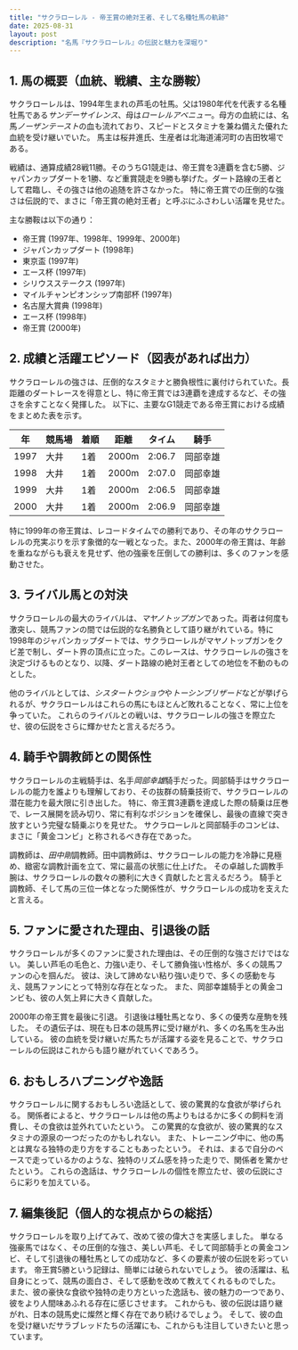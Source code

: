 ```yaml
---
title: "サクラローレル - 帝王賞の絶対王者、そして名種牡馬の軌跡"
date: 2025-08-31
layout: post
description: "名馬『サクラローレル』の伝説と魅力を深堀り"
---
```


## 1. 馬の概要（血統、戦績、主な勝鞍）

サクラローレルは、1994年生まれの芦毛の牡馬。父は1980年代を代表する名種牡馬である*サンデーサイレンス*、母は*ローレルアベニュー*。母方の血統には、名馬*ノーザンテースト*の血も流れており、スピードとスタミナを兼ね備えた優れた血統を受け継いでいた。  馬主は桜井進氏、生産者は北海道浦河町の吉田牧場である。

戦績は、通算成績28戦11勝。そのうちG1競走は、帝王賞を3連覇を含む5勝、ジャパンカップダートを1勝、など重賞競走を9勝も挙げた。ダート路線の王者として君臨し、その強さは他の追随を許さなかった。  特に帝王賞での圧倒的な強さは伝説的で、まさに「帝王賞の絶対王者」と呼ぶにふさわしい活躍を見せた。

主な勝鞍は以下の通り：

* 帝王賞 (1997年、1998年、1999年、2000年)
* ジャパンカップダート (1998年)
* 東京盃 (1997年)
* エース杯 (1997年)
* シリウスステークス (1997年)
* マイルチャンピオンシップ南部杯 (1997年)
* 名古屋大賞典 (1998年)
* エース杯 (1998年)
* 帝王賞 (2000年)


## 2. 成績と活躍エピソード（図表があれば出力）

サクラローレルの強さは、圧倒的なスタミナと勝負根性に裏付けられていた。長距離のダートレースを得意とし、特に帝王賞では3連覇を達成するなど、その強さを余すことなく発揮した。  以下に、主要なG1競走である帝王賞における成績をまとめた表を示す。


| 年 | 競馬場 | 着順 | 距離 | タイム | 騎手 |
|---|---|---|---|---|---|
| 1997 | 大井 | 1着 | 2000m | 2:06.7 |  岡部幸雄 |
| 1998 | 大井 | 1着 | 2000m | 2:07.0 | 岡部幸雄 |
| 1999 | 大井 | 1着 | 2000m | 2:06.5 |  岡部幸雄 |
| 2000 | 大井 | 1着 | 2000m | 2:06.9 |  岡部幸雄 |


特に1999年の帝王賞は、レコードタイムでの勝利であり、その年のサクラローレルの充実ぶりを示す象徴的な一戦となった。また、2000年の帝王賞は、年齢を重ねながらも衰えを見せず、他の強豪を圧倒しての勝利は、多くのファンを感動させた。


## 3. ライバル馬との対決

サクラローレルの最大のライバルは、*マヤノトップガン*であった。両者は何度も激突し、競馬ファンの間では伝説的な名勝負として語り継がれている。特に1998年のジャパンカップダートでは、サクラローレルがマヤノトップガンをクビ差で制し、ダート界の頂点に立った。このレースは、サクラローレルの強さを決定づけるものとなり、以降、ダート路線の絶対王者としての地位を不動のものとした。

他のライバルとしては、*シスタートウショウ*や*トーシンブリザード*などが挙げられるが、サクラローレルはこれらの馬にもほとんど敗れることなく、常に上位を争っていた。  これらのライバルとの戦いは、サクラローレルの強さを際立たせ、彼の伝説をさらに輝かせたと言えるだろう。


## 4. 騎手や調教師との関係性

サクラローレルの主戦騎手は、名手*岡部幸雄*騎手だった。岡部騎手はサクラローレルの能力を誰よりも理解しており、その抜群の騎乗技術で、サクラローレルの潜在能力を最大限に引き出した。  特に、帝王賞3連覇を達成した際の騎乗は圧巻で、レース展開を読み切り、常に有利なポジションを確保し、最後の直線で突き放すという完璧な騎乗ぶりを見せた。  サクラローレルと岡部騎手のコンビは、まさに「黄金コンビ」と称されるべき存在であった。

調教師は、*田中剛*調教師。田中調教師は、サクラローレルの能力を冷静に見極め、緻密な調教計画を立て、常に最高の状態に仕上げた。  その卓越した調教手腕は、サクラローレルの数々の勝利に大きく貢献したと言えるだろう。  騎手と調教師、そして馬の三位一体となった関係性が、サクラローレルの成功を支えたと言える。


## 5. ファンに愛された理由、引退後の話

サクラローレルが多くのファンに愛された理由は、その圧倒的な強さだけではない。  美しい芦毛の毛色と、力強い走り、そして勝負強い性格が、多くの競馬ファンの心を掴んだ。  彼は、決して諦めない粘り強い走りで、多くの感動を与え、競馬ファンにとって特別な存在となった。  また、岡部幸雄騎手との黄金コンビも、彼の人気上昇に大きく貢献した。

2000年の帝王賞を最後に引退。  引退後は種牡馬となり、多くの優秀な産駒を残した。  その遺伝子は、現在も日本の競馬界に受け継がれ、多くの名馬を生み出している。  彼の血統を受け継いだ馬たちが活躍する姿を見ることで、サクラローレルの伝説はこれからも語り継がれていくであろう。


## 6. おもしろハプニングや逸話

サクラローレルに関するおもしろい逸話として、彼の驚異的な食欲が挙げられる。  関係者によると、サクラローレルは他の馬よりもはるかに多くの飼料を消費し、その食欲は並外れていたという。  この驚異的な食欲が、彼の驚異的なスタミナの源泉の一つだったのかもしれない。  また、トレーニング中に、他の馬とは異なる独特の走り方をすることもあったという。  それは、まるで自分のペースで走っているかのような、独特のリズム感を持った走りで、関係者を驚かせたという。  これらの逸話は、サクラローレルの個性を際立たせ、彼の伝説にさらに彩りを加えている。


## 7. 編集後記（個人的な視点からの総括）

サクラローレルを取り上げてみて、改めて彼の偉大さを実感しました。  単なる強豪馬ではなく、その圧倒的な強さ、美しい芦毛、そして岡部騎手との黄金コンビ、そして引退後の種牡馬としての成功など、多くの要素が彼の伝説を彩っています。  帝王賞5勝という記録は、簡単には破られないでしょう。  彼の活躍は、私自身にとって、競馬の面白さ、そして感動を改めて教えてくれるものでした。  また、彼の豪快な食欲や独特の走り方といった逸話も、彼の魅力の一つであり、彼をより人間味あふれる存在に感じさせます。  これからも、彼の伝説は語り継がれ、日本の競馬史に燦然と輝く存在であり続けるでしょう。  そして、彼の血を受け継いだサラブレッドたちの活躍にも、これからも注目していきたいと思っています。
